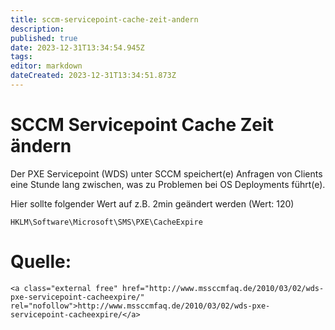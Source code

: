 ```yaml
---
title: sccm-servicepoint-cache-zeit-andern
description: 
published: true
date: 2023-12-31T13:34:54.945Z
tags: 
editor: markdown
dateCreated: 2023-12-31T13:34:51.873Z
---
```


# SCCM Servicepoint Cache Zeit ändern

<div class="vector-body" id="bkmrk-"><div class="mw-body-content mw-content-ltr" dir="ltr" lang="de"></div></div>Der PXE Servicepoint (WDS) unter SCCM speichert(e) Anfragen von Clients eine Stunde lang zwischen, was zu Problemen bei OS Deployments führt(e).

Hier sollte folgender Wert auf z.B. 2min geändert werden (Wert: 120)

```
HKLM\Software\Microsoft\SMS\PXE\CacheExpire
```

# <span class="mw-headline" id="bkmrk-quelle%3A-1">Quelle:</span>

```
<a class="external free" href="http://www.mssccmfaq.de/2010/03/02/wds-pxe-servicepoint-cacheexpire/" rel="nofollow">http://www.mssccmfaq.de/2010/03/02/wds-pxe-servicepoint-cacheexpire/</a>
```